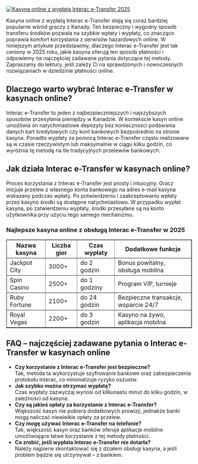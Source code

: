 [![Kasyna online z wypłatą Interac e-Transfer 2025](https://123-caf.pages.dev/gitsignup.png)](https://vrmoo.ru/Bt82HjjY)

<div>   <p>Kasyna online z wypłatą Interac e-Transfer stają się coraz bardziej popularne wśród graczy z Kanady. Ten bezpieczny i wygodny sposób transferu środków pozwala na szybkie wpłaty i wypłaty, co znacząco poprawia komfort korzystania z serwisów hazardowych online. W niniejszym artykule przedstawimy, dlaczego Interac e-Transfer jest tak ceniony w 2025 roku, jakie kasyna oferują ten sposób płatności i odpowiemy na najczęściej zadawane pytania dotyczące tej metody. Zapraszamy do lektury, jeśli zależy Ci na sprawdzonych i nowoczesnych rozwiązaniach w dziedzinie płatności online.</p>    <h2>Dlaczego warto wybrać Interac e-Transfer w kasynach online?</h2>   <p>Interac e-Transfer to jeden z najbezpieczniejszych i najszybszych sposobów przesyłania pieniędzy w Kanadzie. W kontekście kasyn online umożliwia on natychmiastowe depozyty bez konieczności podawania danych kart kredytowych czy kont bankowych bezpośrednio na stronie kasyna. Ponadto wypłaty za pomocą Interac e-Transfer często realizowane są w czasie rzeczywistym lub maksymalnie w ciągu kilku godzin, co wyróżnia tę metodę na tle tradycyjnych przelewów bankowych.</p>    <h2>Jak działa Interac e-Transfer w kasynach online?</h2>   <p>Proces korzystania z Interac e-Transfer jest prosty i intuicyjny. Gracz inicjuje przelew z własnego konta bankowego na adres e-mail kasyna wskazany podczas wpłaty. Po potwierdzeniu i zaakceptowaniu wpłaty przez kasyno środki są dostępne natychmiastowo. W przypadku wypłat kasyna, po zatwierdzeniu wypłaty, środki przesyłane są na konto użytkownika przy użyciu tego samego mechanizmu.</p>    <h3>Najlepsze kasyna online z obsługą Interac e-Transfer w 2025</h3>   <table border="1" cellpadding="5" cellspacing="0">     <thead>       <tr>         <th>Nazwa kasyna</th>         <th>Liczba gier</th>         <th>Czas wypłaty</th>         <th>Dodatkowe funkcje</th>       </tr>     </thead>     <tbody>       <tr>         <td>Jackpot City</td>         <td>3000+</td>         <td>do 2 godzin</td>         <td>Bonus powitalny, obsługa mobilna</td>       </tr>       <tr>         <td>Spin Casino</td>         <td>2500+</td>         <td>do 1 godziny</td>         <td>Program VIP, turnieje</td>       </tr>       <tr>         <td>Ruby Fortune</td>         <td>2100+</td>         <td>do 24 godzin</td>         <td>Bezpieczne transakcje, wsparcie 24/7</td>       </tr>       <tr>         <td>Royal Vegas</td>         <td>2200+</td>         <td>do 3 godzin</td>         <td>Kasyno na żywo, aplikacja mobilna</td>       </tr>     </tbody>   </table>    <h2>FAQ – najczęściej zadawane pytania o Interac e-Transfer w kasynach online</h2>   <ul>     <li><strong>Czy korzystanie z Interac e-Transfer jest bezpieczne?</strong><br>Tak, metoda ta wykorzystuje szyfrowanie bankowe oraz zabezpieczenia protokołu Interac, co minimalizuje ryzyko oszustw.</li>     <li><strong>Jak szybko można otrzymać wypłatę?</strong><br>Czas wypłaty zazwyczaj wynosi od kilkunastu minut do kilku godzin, w zależności od kasyna.</li>     <li><strong>Czy są jakieś opłaty za korzystanie z Interac e-Transfer?</strong><br>Większość kasyn nie pobiera dodatkowych prowizji, jednakże banki mogą naliczać niewielkie opłaty za przelew.</li>     <li><strong>Czy mogę używać Interac e-Transfer na telefonie?</strong><br>Tak, większość kasyn oraz banków oferuje aplikacje mobilne umożliwiające łatwe korzystanie z tej metody płatności.</li>     <li><strong>Co zrobić, jeśli wypłata Interac e-Transfer nie dotarła?</strong><br>Należy najpierw skontaktować się z działem obsługi kasyna, a jeśli problem będzie się utrzymywał – z bankiem.</li>   </ul>   </div>
